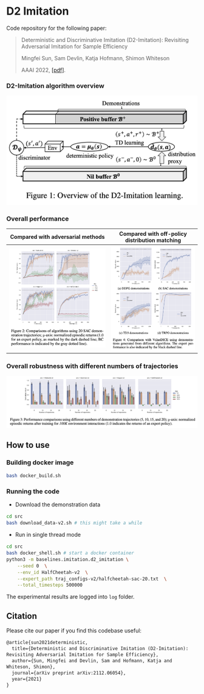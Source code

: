 # D2 Imitation
Code repository for the following paper: 

> Deterministic and Discriminative Imitation (D2-Imitation): Revisiting Adversarial Imitation for Sample Efficiency
>
> Mingfei Sun, Sam Devlin, Katja Hofmann, Shimon Whiteson
>
> AAAI 2022, [[pdf]](https://arxiv.org/pdf/2112.06054.pdf). 


### D2-Imitation algorithm overview

<p align="center">
  <img src="docs/d2-algo.png" alt="d2" width="700px"/>
</p>

### Overall performance

Compared with adversarial methods           |  Compared with off-policy distribution matching
:-------------------------:|:-------------------------:
![](docs/comparison.png)  |  ![](docs/d2-vs-valuedice.png)

### Overall robustness with different numbers of trajectories

<p align="center">
  <img src="docs/traj.png" alt="traj" width="1000px"/>
</p>


## How to use
### Building docker image
``` bash 
bash docker_build.sh
```

### Running the code
* Download the demonstration data
``` bash 
cd src
bash download_data-v2.sh # this might take a while
```

* Run in single thread mode
``` bash
cd src 
bash docker_shell.sh # start a docker container
python3 -m baselines.imitation.d2_imitation \
    --seed 0  \
    --env_id HalfCheetah-v2  \
    --expert_path traj_configs-v2/halfcheetah-sac-20.txt  \
    --total_timesteps 500000
```
The experimental results are logged into `log` folder. 

## Citation
Please cite our paper if you find this codebase useful:
```
@article{sun2021deterministic,
  title={Deterministic and Discriminative Imitation (D2-Imitation): Revisiting Adversarial Imitation for Sample Efficiency},
  author={Sun, Mingfei and Devlin, Sam and Hofmann, Katja and Whiteson, Shimon},
  journal={arXiv preprint arXiv:2112.06054},
  year={2021}
}
```
